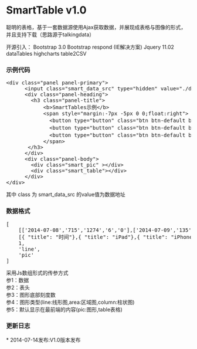 SmartTable v1.0
=======
聪明的表格，基于一套数据源使用Ajax获取数据，并展现成表格与图像的形式，并且支持下载（思路源于talkingdata）

开源引入：
	Bootstrap 3.0
	Bootstrap respond (IE解决方案)
	Jquery 11.02
	dataTables
	highcharts
	table2CSV


<h3>示例代码</h3>
<pre>
&lt;div class=&quot;panel panel-primary&quot;&gt;
  	  &lt;input class=&quot;smart_data_src&quot; type=&quot;hidden&quot; value=&quot;./demodata.txt&quot;/&gt;
	  &lt;div class=&quot;panel-heading&quot;&gt;
	    &lt;h3 class=&quot;panel-title&quot;&gt;
	    	&lt;b&gt;SmartTables示例&lt;/b&gt;
	    	&lt;span style=&quot;margin:-7px -5px 0 0;float:right&quot;&gt;
	    	  &lt;button type=&quot;button&quot; class=&quot;btn btn-default btn-sm change_pic&quot;&gt;&lt;span title=&quot;显示图形&quot; class=&quot;glyphicon glyphicon-picture&quot;&gt;&lt;/span&gt;&lt;/button&gt;
	    	  &lt;button type=&quot;button&quot; class=&quot;btn btn-default btn-sm change_table&quot;&gt;&lt;span title=&quot;显示表格&quot; class=&quot;glyphicon glyphicon-list-alt&quot;&gt;&lt;/span&gt;&lt;/button&gt;
	    	  &lt;button type=&quot;button&quot; class=&quot;btn btn-default btn-sm down_load&quot;&gt;&lt;span title=&quot;下载表格&quot; class=&quot;glyphicon glyphicon-download&quot;&gt;&lt;/span&gt;&lt;/button&gt;
	    	&lt;/span&gt;
	   &lt;/h3&gt;
	  &lt;/div&gt;
	  &lt;div class=&quot;panel-body&quot;&gt;
	  	&lt;div class=&quot;smart_pic&quot; &gt;&lt;/div&gt;
	    &lt;div class=&quot;smart_table&quot;&gt;&lt;/div&gt;
	  &lt;/div&gt;
&lt;/div&gt;
</pre>
其中 class 为 smart_data_src 的value值为数据地址

<h3>数据格式</h3>
<pre>
[
	[['2014-07-08','715','1274','6','0'],['2014-07-09','135','273','4','0'],['2014-07-10','49','110','1','0'],['2014-07-11','31','75','1','0'],['2014-07-12','32','66','1','1'],['2014-07-13','20','78','1','0'],['2014-07-14','17','31','0','0']],
	[{ "title": "时间"},{ "title": "iPad"},{ "title": "iPhone"},{ "title": "iPod touch"},{ "title": "PC"}],
	1,
	'line',
	'pic'
]
</pre>
采用Js数组形式的传参方式<br/\>
参1：数据<br/\>
参2：表头<br/\>
参3：图形底部刻度数<br/\>
参4：图形类型(line:线形图,area:区域图,column:柱状图)<br/\>
参5：默认显示在最前端的内容(pic:图形,table表格)<br/\>

<h3>更新日志</h3>
* 2014-07-14发布:V1.0版本发布